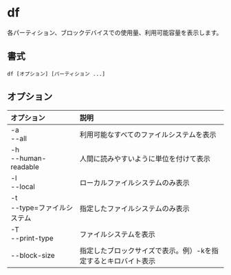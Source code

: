 # df

各パーティション、ブロックデバイスでの使用量、利用可能容量を表示します。

## 書式

```
df [オプション] [パーティション ...]
```

## オプション

|オプション|説明|
|:--|:--|
|-a<br> --all|利用可能なすべてのファイルシステムを表示|
|-h<br> --human-readable|人間に読みやすいように単位を付けて表示|
|-l<br> --local|ローカルファイルシステムのみ表示|
|-t<br> --type=ファイルシステム|指定したファイルシステムのみ表示|
|-T<br> --print-type|ファイルシステムを表示|
|--block-size|指定したブロックサイズで表示。例）-kを指定するとキロバイト表示|
